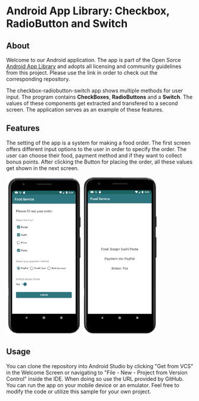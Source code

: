 # Android App Library: Checkbox, RadioButton and Switch

## About
Welcome to our Android application. The app is part of the Open Sorce [Android App Library](https://github.com/LukPle/android-app-library.git) 
and adopts all licensing and community guidelines from this project. Please use the link in order to check out the corresponding repository.

The checkbox-radiobutton-switch app shows multiple methods for user input. The program contains **CheckBoxes**, **RadioButtons** and a **Switch**.
The values of these components get extracted and transfered to a second screen. The application serves as an example of these features.

## Features
The setting of the app is a system for making a food order. The first screen offers different input options to the user in order to specify the order. The user can choose
their food, payment method and if they want to collect bonus points. After clicking the Button for placing the order, all these values get shown in the next screen. </br>

![](demo_pictures/Screen1.png)
![](demo_pictures/Screen2.png)

## Usage
You can clone the repository into Android Studio by clicking "Get from VCS" in the Welcome Screen or navigating to "File - New - Project from Version Control" inside 
the IDE. When doing so use the URL provided by GitHub. You can run the app on your mobile device or an emulator. Feel free to modify the code or utilize this sample 
for your own project.
